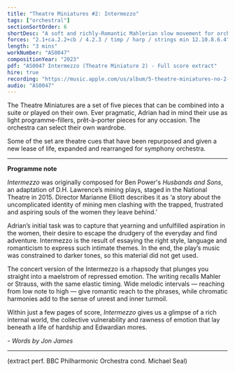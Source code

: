 ```yaml
---
title: "Theatre Miniatures #2: Intermezzo"
tags: ["orchestral"]
sectionSortOrder: 6
shortDesc: "A soft and richly-Romantic Mahlerian slow movement for orchestra"
forces: "2.1+ca.2.2+cb / 4.2.3 / timp / harp / strings min 12.10.8.6.4"
length: "3 mins"
workNumber: "AS0047"
compositionYear: "2023"
pdf: "AS0047 Intermezzo (Theatre Miniature 2) - Full score extract"
hire: true
recording: "https://music.apple.com/us/album/5-theatre-miniatures-no-2-intermezzo/1766897662?i=1766897675"
audio: "AS0047"
---
```


The Theatre Miniatures are a set of five pieces that can be combined into a suite or played on their own. Ever pragmatic, Adrian had in mind their use as light programme-fillers, prêt-à-porter pieces for any occasion. The orchestra can select their own wardrobe.

Some of the set are theatre cues that have been repurposed and given a new lease of life, expanded and rearranged for symphony orchestra.

<hr class="h-px border-t-0 bg-transparent bg-gradient-to-r from-transparent via-white to-transparent opacity-60" />

<b>Programme note</b>

<i>Intermezzo</i> was originally composed for Ben Power's <i>Husbands and Sons</i>, an adaptation of D.H. Lawrence’s mining plays, staged in the National Theatre in 2015. Director Marianne Elliott describes it as ‘a story about the uncomplicated identity of mining men clashing with the trapped, frustrated and aspiring souls of the women they leave behind.’

Adrian’s initial task was to capture that yearning and unfulfilled aspiration in the women, their desire to escape the drudgery of the everyday and find adventure. Intermezzo is the result of essaying the right style, language and romanticism to express such intimate themes. In the end, the play’s music was constrained to darker tones, so this material did not get used.

The concert version of the Intermezzo is a rhapsody that plunges you straight into a maelstrom of repressed emotion. The writing recalls Mahler or Strauss, with the same elastic timing. Wide melodic intervals — reaching from low note to high — give romantic reach to the phrases, while chromatic harmonies add to the sense of unrest and inner turmoil. 

Within just a few pages of score, <i>Intermezzo</i> gives us a glimpse of a rich internal world, the collective vulnerability and rawness of emotion that lay beneath a life of hardship and Edwardian mores.

<i>- Words by Jon James</i>

<hr class="h-px border-t-0 bg-transparent bg-gradient-to-r from-transparent via-white to-transparent opacity-60" />

(extract perf. BBC Philharmonic Orchestra cond. Michael Seal)